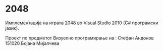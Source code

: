 # 2048
Имплементација на играта 2048 во Visual Studio 2010 (C# програмски јазик).

Проект по предметот Визуелно програмирање на :
Стефан Андонов 151020
Бојана Мијалчева
